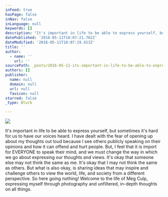 ```yaml
---
inFeed: true
hasPage: false
inNav: false
inLanguage: null
keywords: []
description: "It's important in life to be able to express yourself, but sometimes it's hard for us to have our voices heard. I have dealt with the fear of opening up about my thoughts out loud because I see others publicly speaking on their opinions and how it can offend and hurt people. But, I feel that it is import for EVERYONE to speak their mind, and we must change the way in which we go about expressing our thoughts and views. It's okay that someone else may not think the same as me. It's okay that I may not think the same as others. But what is also okay, is sharing ideas that may inspire and challenge others to view the world, life, and society from a different perspective. So here going nothing! Welcome to the life of Meg Culp, expressing myself through photography and unfiltered, in-depth thoughts on all things."
datePublished: '2016-05-11T18:07:21.762Z'
dateModified: '2016-05-11T18:07:19.413Z'
title: ''
author:
  - name: ''
    url: ''
sourcePath: _posts/2016-05-11-its-important-in-life-to-be-able-to-express-yourself-but-s.md
authors: []
publisher:
  name: null
  domain: null
  url: null
  favicon: null
starred: false
_type: Blurb

---
```

![](https://the-grid-user-content.s3-us-west-2.amazonaws.com/e1831eeb-0207-4486-b0ad-8f8e389c744e.jpg)

It's important in life to be able to express yourself, but sometimes it's hard for us to have our voices heard. I have dealt with the fear of opening up about my thoughts out loud because I see others publicly speaking on their opinions and how it can offend and hurt people. But, I feel that it is import for EVERYONE to speak their mind, and we must change the way in which we go about expressing our thoughts and views. It's okay that someone else may not think the same as me. It's okay that I may not think the same as others. But what is also okay, is sharing ideas that may inspire and challenge others to view the world, life, and society from a different perspective. So here going nothing! Welcome to the life of Meg Culp, expressing myself through photography and unfiltered, in-depth thoughts on all things.